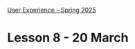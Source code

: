 [User Experience - Spring 2025](https://github.com/arturomorarioja-kea/WD_UX_F25/blob/main/README.md)

# Lesson 8 - 20 March

[--> git pull tmdb]: #
[--> feedback: explain response error handling]: #

[## First Mandatory Assignment exercise solution]: #
[- API Consumption(https://github.com/arturomorarioja/js_tmdb)]: #
[General feedback. Things to improve:]: #
[- Do never use absolute paths (e.g., `"/img"`). Use relative paths instead (e.g., `"img"` or `"./img"`)]: #
[- Try to avoid the use of `innerHTML` when injecting variable values that come from external sources (e.g., user input, an external API). Use a `<template>` and `cloneNode()` instead]: #
[- HTML5 code should not be mixed with XHTML code (e.g., it is `<img>`, not `<img />`)]: #
[- CSS custom properties (variables) must be used for all colours and fonts, and they must be used consistently: just one hardcoded colour can cause grave problems regarding code maintainability]: #
[- Do not expose your private API key in a public GitHub repo. Anyone can steal it and try to attack TMDB on your behalf]: #
[- We are using JavaScript modules, so `DOMContentLoaded` is not necessary. Modules are loaded deferredly by default, so they will start executing only after the DOM content has been loaded]: #

[## Class takeaways]: #
[Check out:]: #
[- The slide deck **Performance and Sustainability**]: #
[Code samples:]: #
[- Deferred CSS load(https://github.com/arturomorarioja/css3_deferred)]: #
[- Responsive font and image(https://codepen.io/arturomorarioja/pen/MWzpJjG)]: #
[- Lazy loading of images in HTML5(https://github.com/arturomorarioja/html5_lazy_loading)]: #
[- ES Modules(https://github.com/arturomorarioja/js_modules), v2(https://github.com/arturomorarioja/js_modules_v2), v3(https://github.com/arturomorarioja/js_modules_v3)]: #
[- JavaScript lazy loading with `import()`(https://github.com/arturomorarioja/js_import)]: #

[## Homework]: #

[** Food Repo **]: #
[Next week we are adding another API, this one internal, for user and favourites management. Find it here(https://github.com/arturomorarioja/food_repo_users_api_v2) and check out its endpoint and installation explanations at `README.md`]: #
